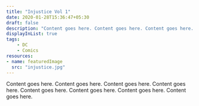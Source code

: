 ```yaml
---
title: "Injustice Vol 1"
date: 2020-01-28T15:36:47+05:30
draft: false
description: "Content goes here. Content goes here. Content goes here. Content goes here. Content goes here. Content goes here. Content goes here. Content goes here."
displayInList: true
tags: 
    - DC
    - Comics
resources:
- name: featuredImage
  src: "injustice.jpg"
---
```


Content goes here. Content goes here. Content goes here. Content goes here. Content goes here. Content goes here. Content goes here. Content goes here. 